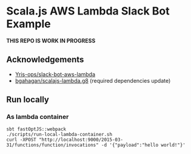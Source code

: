 # Scala.js AWS Lambda Slack Bot Example

**THIS REPO IS WORK IN PROGRESS**

## Acknowledgements
- [Yris-ops/slack-bot-aws-lambda](https://github.com/Yris-ops/slack-bot-aws-lambda)
- [bgahagan/scalajs-lambda.g8](https://github.com/bgahagan/scalajs-lambda.g8) (required dependencies update)


## Run locally

### As lambda container
```
sbt fastOptJS::webpack
./scripts/run-local-lambda-container.sh
curl -XPOST "http://localhost:9000/2015-03-31/functions/function/invocations" -d '{"payload":"hello world!"}'
```